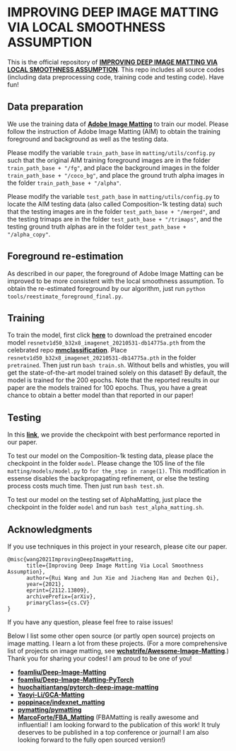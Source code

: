 # IMPROVING DEEP IMAGE MATTING VIA LOCAL SMOOTHNESS ASSUMPTION
This is the official repository of [**IMPROVING DEEP IMAGE MATTING VIA LOCAL SMOOTHNESS ASSUMPTION**](https://arxiv.org/abs/2112.13809).
This repo includes all source codes (including data preprocessing code, training code and testing code). 
Have fun!

## Data preparation

We use the training data of [**Adobe Image Matting**](https://sites.google.com/view/deepimagematting) to train our model.
Please follow the instruction of Adobe Image Matting (AIM) to obtain the training foreground and background as well as the testing data.

Please modify the variable `train_path_base` in `matting/utils/config.py` such that the original AIM training foreground images are in the folder `train_path_base + "/fg"`, and place the background images in the folder `train_path_base + "/coco_bg"`, and place the ground truth alpha images in the folder `train_path_base + "/alpha"`.

Please modify the variable `test_path_base` in `matting/utils/config.py` to locate the AIM testing data (also called Composition-1k testing data) such that the testing images are in the folder `test_path_base + "/merged"`, and the testing trimaps are in the folder `test_path_base + "/trimaps"`, and the testing ground truth alphas are in the folder `test_path_base + "/alpha_copy"`.

## Foreground re-estimation

As described in our paper, the foreground of Adobe Image Matting can be improved to be more consistent with the local smoothness assumption.
To obtain the re-estimated foreground by our algorithm, just run `python tools/reestimate_foreground_final.py`.

## Training

To train the model,
first click [**here**](https://download.openmmlab.com/mmclassification/v0/resnet/resnetv1d50_b32x8_imagenet_20210531-db14775a.pth) 
to download the pretrained encoder model `resnetv1d50_b32x8_imagenet_20210531-db14775a.pth` from the 
celebrated repo [**mmclassification**](https://github.com/open-mmlab/mmclassification).
Place `resnetv1d50_b32x8_imagenet_20210531-db14775a.pth` in the folder `pretrained`.
Then just run `bash train.sh`.
Without bells and whistles, you will get the state-of-the-art model trained solely on this dataset!
By default, the model is trained for the 200 epochs.
Note that the reported results in our paper are the models trained for 100 epochs.
Thus, you have a great chance to obtain a better model than that reported in our paper!

## Testing

In this [**link**](https://cowtransfer.com/s/f0978719141847), we provide the checkpoint with best performance reported in our paper. 

To test our model on the Composition-1k testing data, please place the checkpoint in the folder `model`.
Please change the 105 line of the file `matting/models/model.py` to `for the_step in range(1)`. This modification in essense disables the backpropagating refinement, or else the testing process costs much time.
Then just run `bash test.sh`.

To test our model on the testing set of AlphaMatting, just place the checkpoint in the folder `model` and run `bash test_alpha_matting.sh`.

## Acknowledgments

If you use techniques in this project in your research, please cite our paper.
```
@misc{wang2021ImprovingDeepImageMatting,
      title={Improving Deep Image Matting Via Local Smoothness Assumption}, 
      author={Rui Wang and Jun Xie and Jiacheng Han and Dezhen Qi},
      year={2021},
      eprint={2112.13809},
      archivePrefix={arXiv},
      primaryClass={cs.CV}
}
```

If you have any question, please feel free to raise issues!

Below I list some other open source (or partly open source) projects on image matting.
I learn a lot from these projects.
(For a more comprehensive list of projects on image matting, see [**wchstrife/Awesome-Image-Matting**](https://github.com/wchstrife/Awesome-Image-Matting).)
Thank you for sharing your codes!
I am proud to be one of you!

- [**foamliu/Deep-Image-Matting**](https://github.com/foamliu/Deep-Image-Matting)
- [**foamliu/Deep-Image-Matting-PyTorch**](https://github.com/foamliu/Deep-Image-Matting-PyTorch)
- [**huochaitiantang/pytorch-deep-image-matting**](https://github.com/huochaitiantang/pytorch-deep-image-matting)
- [**Yaoyi-Li/GCA-Matting**](https://github.com/Yaoyi-Li/GCA-Matting)
- [**poppinace/indexnet_matting**](https://github.com/poppinace/indexnet_matting)
- [**pymatting/pymatting**](https://github.com/pymatting/pymatting)
- [**MarcoForte/FBA_Matting**](https://github.com/MarcoForte/FBA_Matting) (FBAMatting is really awesome and influential! I am looking forward to the publication of this work! It truly deserves to be published in a top conference or journal! I am also looking forward to the fully open sourced version!)

